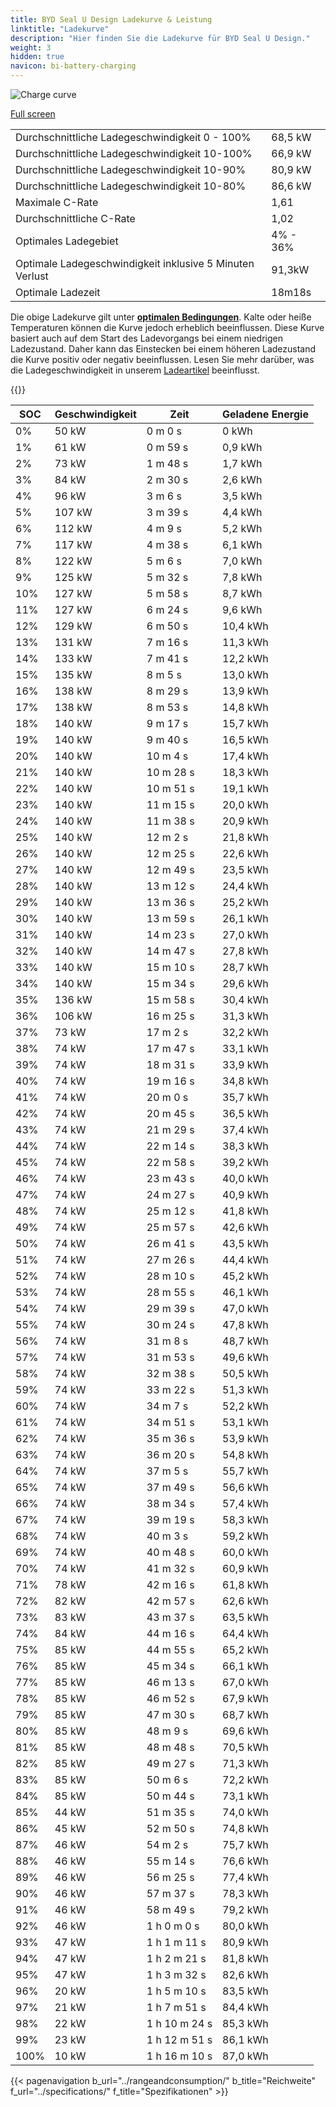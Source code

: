 ```yaml
---
title: BYD Seal U Design Ladekurve & Leistung
linktitle: "Ladekurve"
description: "Hier finden Sie die Ladekurve für BYD Seal U Design."
weight: 3
hidden: true
navicon: bi-battery-charging
---
```

<!-- markdownlint-disable MD033 -->
<img src="/images/models/byd/seal_u/seal_u_design/chargingcurve.svg" alt="Charge curve" class="img-fluid">

[Full screen](/images/models/byd/seal_u/seal_u_design/chargingcurve.svg)


<table class="table table-striped border">
<tbody>
<tr>
<td>Durchschnittliche Ladegeschwindigkeit 0 - 100%</td><td>68,5 kW</td>
</tr>
<tr>
<td>Durchschnittliche Ladegeschwindigkeit 10-100%</td><td>66,9 kW</td>
</tr>
<tr>
<td>Durchschnittliche Ladegeschwindigkeit 10-90%</td><td>80,9 kW</td>
</tr>
<tr>
<td>Durchschnittliche Ladegeschwindigkeit 10-80%</td><td>86,6 kW</td>
</tr>
<tr>
<td>Maximale C-Rate</td><td>1,61</td>
</tr>
<tr>
<td>Durchschnittliche C-Rate</td><td>1,02</td>
</tr>
<tr>
<td>Optimales Ladegebiet</td><td>4% - 36%</td>
</tr>
<tr>
<td>Optimale Ladegeschwindigkeit inklusive 5 Minuten Verlust</td><td>91,3kW</td>
</tr>
<tr>
<td>Optimale Ladezeit</td><td>18m18s</td>
</tr>
</tbody>
</table>


Die obige Ladekurve gilt unter **[optimalen Bedingungen](../../../../../technology/battery/charging/#temperature)**. Kalte oder heiße Temperaturen können die Kurve jedoch erheblich beeinflussen. Diese Kurve basiert auch auf dem Start des Ladevorgangs bei einem niedrigen Ladezustand. Daher kann das Einstecken bei einem höheren Ladezustand die Kurve positiv oder negativ beeinflussen. Lesen Sie mehr darüber, was die Ladegeschwindigkeit in unserem [Ladeartikel](../../../../../technology/battery/charging/) beeinflusst.


{{<evkxdisplayaddarticle />}}
<table class="table table-striped border">
<thead>
<tr><th>SOC</th><th>Geschwindigkeit</th><th>Zeit</th><th>Geladene Energie</th></tr>
</thead>
<tbody>
<tr>
<td>0%</td><td>50 kW</td><td> 0 m 0 s </td><td>0 kWh </td>
</tr>
<tr>
<td>1%</td><td>61 kW</td><td> 0 m 59 s </td><td>0,9 kWh </td>
</tr>
<tr>
<td>2%</td><td>73 kW</td><td> 1 m 48 s </td><td>1,7 kWh </td>
</tr>
<tr>
<td>3%</td><td>84 kW</td><td> 2 m 30 s </td><td>2,6 kWh </td>
</tr>
<tr>
<td>4%</td><td>96 kW</td><td> 3 m 6 s </td><td>3,5 kWh </td>
</tr>
<tr>
<td>5%</td><td>107 kW</td><td> 3 m 39 s </td><td>4,4 kWh </td>
</tr>
<tr>
<td>6%</td><td>112 kW</td><td> 4 m 9 s </td><td>5,2 kWh </td>
</tr>
<tr>
<td>7%</td><td>117 kW</td><td> 4 m 38 s </td><td>6,1 kWh </td>
</tr>
<tr>
<td>8%</td><td>122 kW</td><td> 5 m 6 s </td><td>7,0 kWh </td>
</tr>
<tr>
<td>9%</td><td>125 kW</td><td> 5 m 32 s </td><td>7,8 kWh </td>
</tr>
<tr>
<td>10%</td><td>127 kW</td><td> 5 m 58 s </td><td>8,7 kWh </td>
</tr>
<tr>
<td>11%</td><td>127 kW</td><td> 6 m 24 s </td><td>9,6 kWh </td>
</tr>
<tr>
<td>12%</td><td>129 kW</td><td> 6 m 50 s </td><td>10,4 kWh </td>
</tr>
<tr>
<td>13%</td><td>131 kW</td><td> 7 m 16 s </td><td>11,3 kWh </td>
</tr>
<tr>
<td>14%</td><td>133 kW</td><td> 7 m 41 s </td><td>12,2 kWh </td>
</tr>
<tr>
<td>15%</td><td>135 kW</td><td> 8 m 5 s </td><td>13,0 kWh </td>
</tr>
<tr>
<td>16%</td><td>138 kW</td><td> 8 m 29 s </td><td>13,9 kWh </td>
</tr>
<tr>
<td>17%</td><td>138 kW</td><td> 8 m 53 s </td><td>14,8 kWh </td>
</tr>
<tr>
<td>18%</td><td>140 kW</td><td> 9 m 17 s </td><td>15,7 kWh </td>
</tr>
<tr>
<td>19%</td><td>140 kW</td><td> 9 m 40 s </td><td>16,5 kWh </td>
</tr>
<tr>
<td>20%</td><td>140 kW</td><td> 10 m 4 s </td><td>17,4 kWh </td>
</tr>
<tr>
<td>21%</td><td>140 kW</td><td> 10 m 28 s </td><td>18,3 kWh </td>
</tr>
<tr>
<td>22%</td><td>140 kW</td><td> 10 m 51 s </td><td>19,1 kWh </td>
</tr>
<tr>
<td>23%</td><td>140 kW</td><td> 11 m 15 s </td><td>20,0 kWh </td>
</tr>
<tr>
<td>24%</td><td>140 kW</td><td> 11 m 38 s </td><td>20,9 kWh </td>
</tr>
<tr>
<td>25%</td><td>140 kW</td><td> 12 m 2 s </td><td>21,8 kWh </td>
</tr>
<tr>
<td>26%</td><td>140 kW</td><td> 12 m 25 s </td><td>22,6 kWh </td>
</tr>
<tr>
<td>27%</td><td>140 kW</td><td> 12 m 49 s </td><td>23,5 kWh </td>
</tr>
<tr>
<td>28%</td><td>140 kW</td><td> 13 m 12 s </td><td>24,4 kWh </td>
</tr>
<tr>
<td>29%</td><td>140 kW</td><td> 13 m 36 s </td><td>25,2 kWh </td>
</tr>
<tr>
<td>30%</td><td>140 kW</td><td> 13 m 59 s </td><td>26,1 kWh </td>
</tr>
<tr>
<td>31%</td><td>140 kW</td><td> 14 m 23 s </td><td>27,0 kWh </td>
</tr>
<tr>
<td>32%</td><td>140 kW</td><td> 14 m 47 s </td><td>27,8 kWh </td>
</tr>
<tr>
<td>33%</td><td>140 kW</td><td> 15 m 10 s </td><td>28,7 kWh </td>
</tr>
<tr>
<td>34%</td><td>140 kW</td><td> 15 m 34 s </td><td>29,6 kWh </td>
</tr>
<tr>
<td>35%</td><td>136 kW</td><td> 15 m 58 s </td><td>30,4 kWh </td>
</tr>
<tr>
<td>36%</td><td>106 kW</td><td> 16 m 25 s </td><td>31,3 kWh </td>
</tr>
<tr>
<td>37%</td><td>73 kW</td><td> 17 m 2 s </td><td>32,2 kWh </td>
</tr>
<tr>
<td>38%</td><td>74 kW</td><td> 17 m 47 s </td><td>33,1 kWh </td>
</tr>
<tr>
<td>39%</td><td>74 kW</td><td> 18 m 31 s </td><td>33,9 kWh </td>
</tr>
<tr>
<td>40%</td><td>74 kW</td><td> 19 m 16 s </td><td>34,8 kWh </td>
</tr>
<tr>
<td>41%</td><td>74 kW</td><td> 20 m 0 s </td><td>35,7 kWh </td>
</tr>
<tr>
<td>42%</td><td>74 kW</td><td> 20 m 45 s </td><td>36,5 kWh </td>
</tr>
<tr>
<td>43%</td><td>74 kW</td><td> 21 m 29 s </td><td>37,4 kWh </td>
</tr>
<tr>
<td>44%</td><td>74 kW</td><td> 22 m 14 s </td><td>38,3 kWh </td>
</tr>
<tr>
<td>45%</td><td>74 kW</td><td> 22 m 58 s </td><td>39,2 kWh </td>
</tr>
<tr>
<td>46%</td><td>74 kW</td><td> 23 m 43 s </td><td>40,0 kWh </td>
</tr>
<tr>
<td>47%</td><td>74 kW</td><td> 24 m 27 s </td><td>40,9 kWh </td>
</tr>
<tr>
<td>48%</td><td>74 kW</td><td> 25 m 12 s </td><td>41,8 kWh </td>
</tr>
<tr>
<td>49%</td><td>74 kW</td><td> 25 m 57 s </td><td>42,6 kWh </td>
</tr>
<tr>
<td>50%</td><td>74 kW</td><td> 26 m 41 s </td><td>43,5 kWh </td>
</tr>
<tr>
<td>51%</td><td>74 kW</td><td> 27 m 26 s </td><td>44,4 kWh </td>
</tr>
<tr>
<td>52%</td><td>74 kW</td><td> 28 m 10 s </td><td>45,2 kWh </td>
</tr>
<tr>
<td>53%</td><td>74 kW</td><td> 28 m 55 s </td><td>46,1 kWh </td>
</tr>
<tr>
<td>54%</td><td>74 kW</td><td> 29 m 39 s </td><td>47,0 kWh </td>
</tr>
<tr>
<td>55%</td><td>74 kW</td><td> 30 m 24 s </td><td>47,8 kWh </td>
</tr>
<tr>
<td>56%</td><td>74 kW</td><td> 31 m 8 s </td><td>48,7 kWh </td>
</tr>
<tr>
<td>57%</td><td>74 kW</td><td> 31 m 53 s </td><td>49,6 kWh </td>
</tr>
<tr>
<td>58%</td><td>74 kW</td><td> 32 m 38 s </td><td>50,5 kWh </td>
</tr>
<tr>
<td>59%</td><td>74 kW</td><td> 33 m 22 s </td><td>51,3 kWh </td>
</tr>
<tr>
<td>60%</td><td>74 kW</td><td> 34 m 7 s </td><td>52,2 kWh </td>
</tr>
<tr>
<td>61%</td><td>74 kW</td><td> 34 m 51 s </td><td>53,1 kWh </td>
</tr>
<tr>
<td>62%</td><td>74 kW</td><td> 35 m 36 s </td><td>53,9 kWh </td>
</tr>
<tr>
<td>63%</td><td>74 kW</td><td> 36 m 20 s </td><td>54,8 kWh </td>
</tr>
<tr>
<td>64%</td><td>74 kW</td><td> 37 m 5 s </td><td>55,7 kWh </td>
</tr>
<tr>
<td>65%</td><td>74 kW</td><td> 37 m 49 s </td><td>56,6 kWh </td>
</tr>
<tr>
<td>66%</td><td>74 kW</td><td> 38 m 34 s </td><td>57,4 kWh </td>
</tr>
<tr>
<td>67%</td><td>74 kW</td><td> 39 m 19 s </td><td>58,3 kWh </td>
</tr>
<tr>
<td>68%</td><td>74 kW</td><td> 40 m 3 s </td><td>59,2 kWh </td>
</tr>
<tr>
<td>69%</td><td>74 kW</td><td> 40 m 48 s </td><td>60,0 kWh </td>
</tr>
<tr>
<td>70%</td><td>74 kW</td><td> 41 m 32 s </td><td>60,9 kWh </td>
</tr>
<tr>
<td>71%</td><td>78 kW</td><td> 42 m 16 s </td><td>61,8 kWh </td>
</tr>
<tr>
<td>72%</td><td>82 kW</td><td> 42 m 57 s </td><td>62,6 kWh </td>
</tr>
<tr>
<td>73%</td><td>83 kW</td><td> 43 m 37 s </td><td>63,5 kWh </td>
</tr>
<tr>
<td>74%</td><td>84 kW</td><td> 44 m 16 s </td><td>64,4 kWh </td>
</tr>
<tr>
<td>75%</td><td>85 kW</td><td> 44 m 55 s </td><td>65,2 kWh </td>
</tr>
<tr>
<td>76%</td><td>85 kW</td><td> 45 m 34 s </td><td>66,1 kWh </td>
</tr>
<tr>
<td>77%</td><td>85 kW</td><td> 46 m 13 s </td><td>67,0 kWh </td>
</tr>
<tr>
<td>78%</td><td>85 kW</td><td> 46 m 52 s </td><td>67,9 kWh </td>
</tr>
<tr>
<td>79%</td><td>85 kW</td><td> 47 m 30 s </td><td>68,7 kWh </td>
</tr>
<tr>
<td>80%</td><td>85 kW</td><td> 48 m 9 s </td><td>69,6 kWh </td>
</tr>
<tr>
<td>81%</td><td>85 kW</td><td> 48 m 48 s </td><td>70,5 kWh </td>
</tr>
<tr>
<td>82%</td><td>85 kW</td><td> 49 m 27 s </td><td>71,3 kWh </td>
</tr>
<tr>
<td>83%</td><td>85 kW</td><td> 50 m 6 s </td><td>72,2 kWh </td>
</tr>
<tr>
<td>84%</td><td>85 kW</td><td> 50 m 44 s </td><td>73,1 kWh </td>
</tr>
<tr>
<td>85%</td><td>44 kW</td><td> 51 m 35 s </td><td>74,0 kWh </td>
</tr>
<tr>
<td>86%</td><td>45 kW</td><td> 52 m 50 s </td><td>74,8 kWh </td>
</tr>
<tr>
<td>87%</td><td>46 kW</td><td> 54 m 2 s </td><td>75,7 kWh </td>
</tr>
<tr>
<td>88%</td><td>46 kW</td><td> 55 m 14 s </td><td>76,6 kWh </td>
</tr>
<tr>
<td>89%</td><td>46 kW</td><td> 56 m 25 s </td><td>77,4 kWh </td>
</tr>
<tr>
<td>90%</td><td>46 kW</td><td> 57 m 37 s </td><td>78,3 kWh </td>
</tr>
<tr>
<td>91%</td><td>46 kW</td><td> 58 m 49 s </td><td>79,2 kWh </td>
</tr>
<tr>
<td>92%</td><td>46 kW</td><td>1 h 0 m 0 s </td><td>80,0 kWh </td>
</tr>
<tr>
<td>93%</td><td>47 kW</td><td>1 h 1 m 11 s </td><td>80,9 kWh </td>
</tr>
<tr>
<td>94%</td><td>47 kW</td><td>1 h 2 m 21 s </td><td>81,8 kWh </td>
</tr>
<tr>
<td>95%</td><td>47 kW</td><td>1 h 3 m 32 s </td><td>82,6 kWh </td>
</tr>
<tr>
<td>96%</td><td>20 kW</td><td>1 h 5 m 10 s </td><td>83,5 kWh </td>
</tr>
<tr>
<td>97%</td><td>21 kW</td><td>1 h 7 m 51 s </td><td>84,4 kWh </td>
</tr>
<tr>
<td>98%</td><td>22 kW</td><td>1 h 10 m 24 s </td><td>85,3 kWh </td>
</tr>
<tr>
<td>99%</td><td>23 kW</td><td>1 h 12 m 51 s </td><td>86,1 kWh </td>
</tr>
<tr>
<td>100%</td><td>10 kW</td><td>1 h 16 m 10 s </td><td>87,0 kWh </td>
</tr>
</tbody>
</table>


{{< pagenavigation b_url="../rangeandconsumption/" b_title="Reichweite" f_url="../specifications/" f_title="Spezifikationen" >}}
